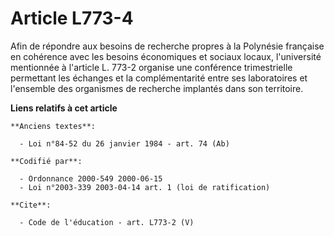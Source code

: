# Article L773-4

Afin de répondre aux besoins de recherche propres à la Polynésie française en cohérence avec les besoins économiques et
sociaux locaux, l'université mentionnée à l'article L. 773-2 organise une conférence trimestrielle permettant les échanges et
la complémentarité entre ses laboratoires et l'ensemble des organismes de recherche implantés dans son territoire.

**Liens relatifs à cet article**

	**Anciens textes**:

	  - Loi n°84-52 du 26 janvier 1984 - art. 74 (Ab)

	**Codifié par**:

	  - Ordonnance 2000-549 2000-06-15
	  - Loi n°2003-339 2003-04-14 art. 1 (loi de ratification)

	**Cite**:

	  - Code de l'éducation - art. L773-2 (V)
